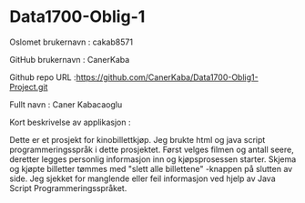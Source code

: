 # Data1700-Oblig-1
Oslomet brukernavn : cakab8571

GitHub brukernavn : CanerKaba

Github repo URL :https://github.com/CanerKaba/Data1700-Oblig1-Project.git

Fullt navn : Caner Kabacaoglu

Kort beskrivelse av applikasjon :

Dette er et prosjekt for kinobillettkjøp. 
Jeg brukte html og java script programmeringsspråk 
i dette prosjektet. Først velges filmen og antall 
seere, deretter legges personlig informasjon inn og 
kjøpsprosessen starter. Skjema og kjøpte billetter 
tømmes med "slett alle billettene" -knappen på slutten av side. 
Jeg sjekket for manglende eller feil informasjon ved hjelp 
av Java Script Programmeringsspråket.
